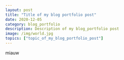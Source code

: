 ```yaml
---
layout: post
title: "Title of my blog portfolio post"
date: 2020-12-05
category: blog_portfolio
description: Description of my blog_portfolio post
image: /img/world.jpg
topics: ["topic_of_my_blog_portfolio_post"]
---
```



miauw